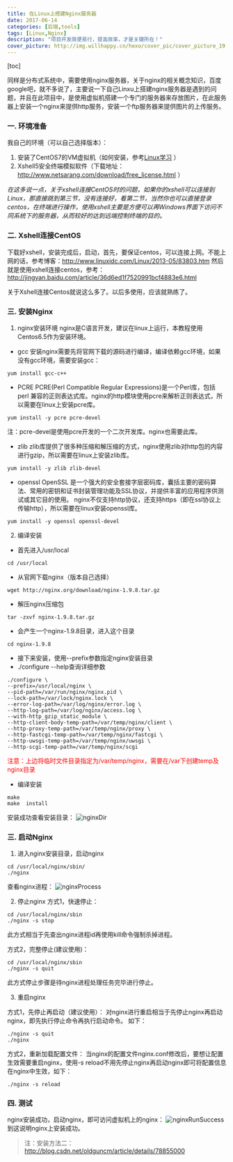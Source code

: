 ```yaml
---
title: 在Linux上搭建Nginx服务器
date: 2017-06-14
categories: [后端,tools]
tags: [Linux,Nginx]
description: "项目开发简便易行，提高效率，才是关键所在！"
cover_picture: http://img.willhappy.cn/hexo/cover_pic/cover_picture_19.jpg
---
```

<!--more-->


[toc]

同样是分布式系统中，需要使用nginx服务器，关于nginx的相关概念知识，百度google吧，就不多说了，主要说一下自己Linxu上搭建nginx服务器是遇到的问题，并且在此项目中，是使用虚拟机搭建一个专门的服务器来存放图片，在此服务器上安装一个nginx来提供http服务，安装一个ftp服务器来提供图片的上传服务。

### 一. 环境准备

我自己的环境（可以自己选择版本）：
1. 安装了CentOS7的VM虚拟机（如何安装，参考[Linux学习](http://willhappy.cn/2017/01/08/Linux%E5%AD%A6%E4%B9%A0%E7%AC%94%E8%AE%B0%EF%BC%88%E5%88%9D%E7%BA%A7%EF%BC%89/)  ）
2. Xshell5安全终端模拟软件（下载地址：http://www.netsarang.com/download/free_license.html ）

*在这多说一点，关于xshell连接CentOS时的问题，如果你的xshell可以连接到Linux，那直接跳到第三节，没有连接好，看第二节，当然你也可以直接登录centos，在终端进行操作，使用xshell主要是方便可以再Windows界面下访问不同系统下的服务器，从而较好的达到远端控制终端的目的。*

### 二. Xshell连接CentOS

下载好xshell，安装完成后，启动，首先，要保证centos，可以连接上网。不能上网的话，参考博客：http://www.linuxidc.com/Linux/2013-05/83803.htm
然后就是使用xshell连接centos，参考：http://jingyan.baidu.com/article/36d6ed1f7520991bcf4883e6.html

关于Xshell连接Centos就说这么多了。以后多使用，应该就熟练了。

### 三. 安装Nginx

1. nginx安装环境
nginx是C语言开发，建议在linux上运行，本教程使用Centos6.5作为安装环境。
- gcc
	安装nginx需要先将官网下载的源码进行编译，编译依赖gcc环境，如果没有gcc环境，需要安装gcc：
```
yum install gcc-c++ 
```
- PCRE
	PCRE(Perl Compatible Regular Expressions)是一个Perl库，包括 perl 兼容的正则表达式库。nginx的http模块使用pcre来解析正则表达式，所以需要在linux上安装pcre库。
```
yum install -y pcre pcre-devel
```

注：pcre-devel是使用pcre开发的一个二次开发库。nginx也需要此库。
- zlib
	zlib库提供了很多种压缩和解压缩的方式，nginx使用zlib对http包的内容进行gzip，所以需要在linux上安装zlib库。
```
yum install -y zlib zlib-devel
```

-	openssl
	OpenSSL 是一个强大的安全套接字层密码库，囊括主要的密码算法、常用的密钥和证书封装管理功能及SSL协议，并提供丰富的应用程序供测试或其它目的使用。
	nginx不仅支持http协议，还支持https（即在ssl协议上传输http），所以需要在linux安装openssl库。
```
yum install -y openssl openssl-devel
```


2. 编译安装

- 首先进入/usr/local
```
cd /usr/local
```

- 从官网下载nginx（版本自己选择）
```
wget http://nginx.org/download/nginx-1.9.8.tar.gz
```

- 解压nginx压缩包
```
tar -zxvf nginx-1.9.8.tar.gz
```

- 会产生一个nginx-1.9.8目录，进入这个目录
```
cd nginx-1.9.8
```

- 接下来安装，使用--prefix参数指定nginx安装目录
- ./configure --help查询详细参数
```
./configure \
--prefix=/usr/local/nginx \
--pid-path=/var/run/nginx/nginx.pid \
--lock-path=/var/lock/nginx.lock \
--error-log-path=/var/log/nginx/error.log \
--http-log-path=/var/log/nginx/access.log \
--with-http_gzip_static_module \
--http-client-body-temp-path=/var/temp/nginx/client \
--http-proxy-temp-path=/var/temp/nginx/proxy \
--http-fastcgi-temp-path=/var/temp/nginx/fastcgi \
--http-uwsgi-temp-path=/var/temp/nginx/uwsgi \
--http-scgi-temp-path=/var/temp/nginx/scgi

```
<p style="color:red;">注意：上边将临时文件目录指定为/var/temp/nginx，需要在/var下创建temp及nginx目录</p>

- 编译安装
```
make
make  install

```
安装成功查看安装目录：
![nginxDir][1]

### 三. 启动Nginx

1. 进入nginx安装目录，启动nginx
```
cd /usr/local/nginx/sbin/
./nginx
```
查看nginx进程：
![nginxProcess][2]

2. 停止nginx
方式1，快速停止：
```
cd /usr/local/nginx/sbin
./nginx -s stop
```
此方式相当于先查出nginx进程id再使用kill命令强制杀掉进程。

方式2，完整停止(建议使用)：
```
cd /usr/local/nginx/sbin
./nginx -s quit
```
此方式停止步骤是待nginx进程处理任务完毕进行停止。

3. 重启nginx

方式1，先停止再启动（建议使用）：
对nginx进行重启相当于先停止nginx再启动nginx，即先执行停止命令再执行启动命令。
如下：
```
./nginx -s quit
./nginx
```

方式2，重新加载配置文件：
当nginx的配置文件nginx.conf修改后，要想让配置生效需要重启nginx，使用-s reload不用先停止nginx再启动nginx即可将配置信息在nginx中生效，如下：
```
./nginx -s reload
```

### 四. 测试
nginx安装成功，启动nginx，即可访问虚拟机上的nginx：
![nginxRunSuccess][3]
到这说明nginx上安装成功。

> 注：安装方法二：http://blog.csdn.net/oldguncm/article/details/78855000


[1]: http://img.willhappy.cn/18-5-3/18094233.jpg
[2]: http://img.willhappy.cn/18-5-3/44864765.jpg
[3]: http://img.willhappy.cn/18-5-3/37609210.jpg
